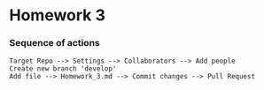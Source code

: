 # Homework 3
### Sequence of actions

```
Target Repo --> Settings --> Collaborators --> Add people
Create new branch 'develop'
Add file --> Homework_3.md --> Commit changes --> Pull Request
```
